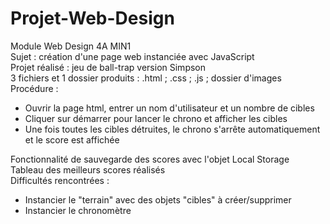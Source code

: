# Projet-Web-Design
Module Web Design 4A MIN1  
Sujet : création d'une page web instanciée avec JavaScript  
Projet réalisé : jeu de ball-trap version Simpson  
3 fichiers  et 1 dossier produits : .html ; .css ; .js ; dossier d'images  
Procédure :  
- Ouvrir la page html, entrer un nom d'utilisateur et un nombre de cibles
- Cliquer sur démarrer pour lancer le chrono et afficher les cibles
- Une fois toutes les cibles détruites, le chrono s'arrête automatiquement et le score est affichée

Fonctionnalité de sauvegarde des scores avec l'objet Local Storage  
Tableau des meilleurs scores réalisés  
Difficultés rencontrées :  
- Instancier le "terrain" avec des objets "cibles" à créer/supprimer
- Instancier le chronomètre
